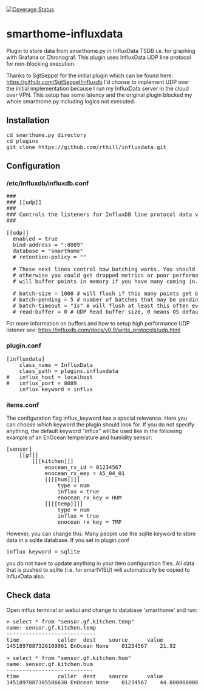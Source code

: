 [![Coverage Status](https://coveralls.io/repos/github/rthill/influxdata/badge.svg?branch=master)](https://coveralls.io/github/rthill/influxdata?branch=master)

# smarthome-influxdata
Plugin to store data from smarthome.py in InfluxData TSDB i.e. for graphing with Grafana or Chronograf.
This plugin uses InfluxData UDP line protocol for non-blocking execution.

Thanks to SgtSeppel for the initial plugin which can be found here: https://github.com/SgtSeppel/influxdb
I'd choose to implement UDP over the initial implementation because I run my InfluxData server in the cloud over VPN. This setup has some latency and the original plugin blocked my whole smarthome.py including logics not executed.

## Installation
<pre>
cd smarthome.py directory
cd plugins
git clone https://github.com/rthill/influxdata.git
</pre>

## Configuration
### /etc/influxdb/influxdb.conf 
<pre>
###
### [[udp]]
###
### Controls the listeners for InfluxDB line protocol data via UDP.
###

[[udp]]
  enabled = true
  bind-address = ":8089"
  database = "smarthome"
  # retention-policy = ""

  # These next lines control how batching works. You should have this enabled
  # otherwise you could get dropped metrics or poor performance. Batching
  # will buffer points in memory if you have many coming in.

  # batch-size = 1000 # will flush if this many points get buffered
  # batch-pending = 5 # number of batches that may be pending in memory
  # batch-timeout = "1s" # will flush at least this often even if we haven't hit buffer limit
  # read-buffer = 0 # UDP Read buffer size, 0 means OS default. UDP listener will fail if set above OS max.
</pre>

For more information on buffers and how to setup high performance UDP listener see: https://influxdb.com/docs/v0.9/write_protocols/udp.html

### plugin.conf
<pre>
[influxdata]
    class_name = InfluxData
    class_path = plugins.influxdata
#   influx_host = localhost
#   influx_port = 8089
    influx_keyword = influx
</pre>

### items.conf
The configuration flag influx_keyword has a special relevance. Here you can choose which keyword the plugin should look for.
If you do not specify anything, the default keyword "influx" will be used like in the following example of an EnOcean temperature and humidity sensor:

<pre>
[sensor]
    [[gf]]
        [[[kitchen]]]
            enocean_rx_id = 01234567
            enocean_rx_eep = A5_04_01
            [[[[hum]]]]
                type = num
                influx = true
                enocean_rx_key = HUM
            [[[[temp]]]]
                type = num
                influx = true
                enocean_rx_key = TMP
</pre>

However, you can change this. Many people use the sqlite keyword to store data in a sqlite database.
If you set in plugin.conf
<pre>
influx_keyword = sqlite
</pre>
you do not have to update anything in your item configuration files. All data that is pushed to sqlite (i.e. for smartVISU) will automatically be copied to InfluxData also.

## Check data

Open influx terminal or webui and change to database 'smarthome' and run:

<pre>
> select * from "sensor.gf.kitchen.temp"
name: sensor.gf.kitchen.temp
----------------------------
time			caller	dest	source		value
1451897887326109961	EnOcean	None	01234567	21.92

> select * from "sensor.gf.kitchen.hum"
name: sensor.gf.kitchen.hum
---------------------------
time			caller	dest	source		value
1451897887305586638	EnOcean	None	01234567	44.800000000000004
</pre>

